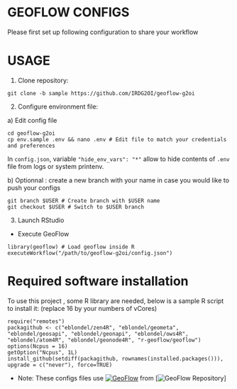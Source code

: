 # GEOFLOW CONFIGS

Please first set up following configuration to share your workflow

# USAGE

1) Clone repository:
```
git clone -b sample https://github.com/IRDG2OI/geoflow-g2oi
```

2) Configure environment file:

  a) Edit config file

```
cd geoflow-g2oi
cp env.sample .env && nano .env # Edit file to match your credentials and preferences
```
In `config.json`, variable `"hide_env_vars": "*"` allow to hide contents of `.env` file from logs or system printenv.

  b) Optionnal : create a new branch with your name in case you would like to push your configs

```
git branch $USER # Create branch with $USER name
git checkout $USER # Switch to $USER branch
```

3) Launch RStudio

- Execute GeoFlow
```
library(geoflow) # Load geoflow inside R
executeWorkflow("/path/to/geoflow-g2oi/config.json")
```



# Required software installation

To use this project , some R library are needed, below is a sample R script to install it:
(replace 16 by your numbers of vCores)

```
require("remotes")
packagithub <- c("eblondel/zen4R", "eblondel/geometa", "eblondel/geosapi", "eblondel/geonapi", "eblondel/ows4R", "eblondel/atom4R", "eblondel/geonode4R", "r-geoflow/geoflow")
options(Ncpus = 16)
getOption("Ncpus", 1L)
install_github(setdiff(packagithub, rownames(installed.packages())), upgrade = c("never"), force=TRUE)
```

* Note:
These configs files use [![GeoFlow](https://zenodo.org/badge/DOI//10.5281/zenodo.3138920.svg)](https://doi.org//10.5281/zenodo.3138920) from [![GeoFlow Repository](https://github.com/eblondel/geoflow)]
